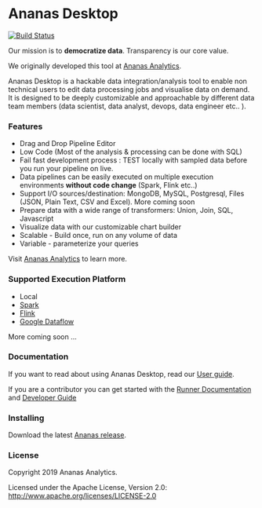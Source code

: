 # Ananas Desktop

[![Build Status](https://travis-ci.org/ananas-analytics/ananas-desktop.svg?branch=master)](https://travis-ci.org/ananas-analytics/ananas-desktop)

Our mission is to **democratize data**. Transparency is our core value. 

We originally developed this tool at [Ananas Analytics](http://ananasanalytics.com/).

Ananas Desktop is a hackable data integration/analysis tool to enable non technical users to edit data processing 
jobs and visualise data on demand. It is designed to be deeply customizable and approachable by different data team members (data scientist, data analyst, devops, data engineer etc.. ).

###  Features
* Drag and Drop Pipeline Editor
* Low Code (Most of the analysis & processing can be done with SQL) 
* Fail fast development process : TEST locally with sampled data before you run your pipeline on live.
* Data pipelines can be easily executed on multiple execution environments **without code change** (Spark, Flink etc..)
* Support I/O sources/destination: MongoDB, MySQL, Postgresql, Files (JSON, Plain Text, CSV and Excel). More coming soon
* Prepare data with a wide range of transformers: Union, Join, SQL, Javascript 
* Visualize data with our customizable chart builder
* Scalable - Build once, run on any volume of data
* Variable - parameterize your queries

Visit [Ananas Analytics](https://ananasanalytics.com/) to learn more.

### Supported Execution Platform

- Local
- [Spark](https://spark.apache.org/)
- [Flink](https://flink.apache.org/)
- [Google Dataflow](https://cloud.google.com/dataflow/)

More coming soon ...

### Documentation

If you want to read about using Ananas Desktop, read our [User guide](https://ananasanalytics.com/docs/user-guide/overview).

If you are a contributor you can get started with the [Runner Documentation](https://github.com/ananas-analytics/ananas-desktop/blob/master/runner/README.md)
and [Developer Guide](https://ananasanalytics.com/docs/developer-guide/overview)

### Installing
    
Download the latest [Ananas release](https://ananasanalytics.com/docs/downloads/overview).

### License

Copyright 2019 Ananas Analytics.

Licensed under the Apache License, Version 2.0: http://www.apache.org/licenses/LICENSE-2.0
